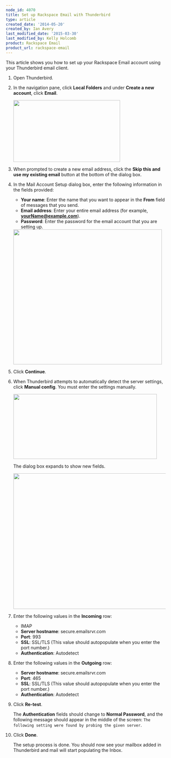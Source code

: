 ```yaml
---
node_id: 4070
title: Set up Rackspace Email with Thunderbird
type: article
created_date: '2014-05-20'
created_by: Ian Avery
last_modified_date: '2015-03-30'
last_modified_by: Kelly Holcomb
product: Rackspace Email
product_url: rackspace-email
---
```


This article shows you how to set up your Rackspace Email account using
your Thunderbird email client.

1.  Open Thunderbird.
2.  In the navigation pane, click **Local Folders** and under **Create a
    new account**, click **Email**.

    <img src="https://8026b2e3760e2433679c-fffceaebb8c6ee053c935e8915a3fbe7.ssl.cf2.rackcdn.com/field/image/thunderbird_create_acccount.png" width="336" height="194" />

3.  When prompted to create a new email address, click the **Skip this
    and use my existing email** button at the bottom of the dialog box.
4.  In the Mail Account Setup dialog box, enter the following
    information in the fields provided:

    -   **Your name**: Enter the name that you want to appear in the
        **From** field of messages that you send.
    -   **Email address**: Enter your entire email address (for example,
        **yourName@example.com**).
    -   **Password**: Enter the password for the email account that you
        are setting up.

    <img src="https://8026b2e3760e2433679c-fffceaebb8c6ee053c935e8915a3fbe7.ssl.cf2.rackcdn.com/field/image/Screen%20Shot%202014-05-21%20at%208.20.05%20AM.png" width="468" height="424" />

5.  Click **Continue**.
6.  When Thunderbird attempts to automatically detect the server
    settings, click **Manual config**. You must enter the
    settings manually.

    <img src="https://8026b2e3760e2433679c-fffceaebb8c6ee053c935e8915a3fbe7.ssl.cf2.rackcdn.com/field/image/Screen%20Shot%202014-05-21%20at%208.27.35%20AM.png" width="452" height="204" />

    The dialog box expands to show new fields.

    <img src="https://8026b2e3760e2433679c-fffceaebb8c6ee053c935e8915a3fbe7.ssl.cf2.rackcdn.com/field/image/Screen%20Shot%202014-05-21%20at%208.35.41%20AM.png" width="702" height="426" />

7.  Enter the following values in the **Incoming** row:
    -   IMAP
    -   **Server hostname**: secure.emailsrvr.com
    -   **Port**: 993
    -   **SSL**: SSL/TLS (This value should autopopulate when you enter
        the port number.)
    -   **Authentication**: Autodetect

8.  Enter the following values in the **Outgoing** row:
    -   **Server hostname**: secure.emailsrvr.com
    -   **Port**: 465
    -   **SSL**: SSL/TLS (This value should autopopulate when you enter
        the port number.)
    -   **Authentication**: Autodetect

9.  Click **Re-test**.

    The **Authentication** fields should change to **Normal Password**,
    and the following message should appear in the middle of the screen:
    `The following setting were found by probing the given server`.

10. Click **Done**.

    The setup process is done. You should now see your mailbox added in
    Thunderbird and mail will start populating the Inbox.
